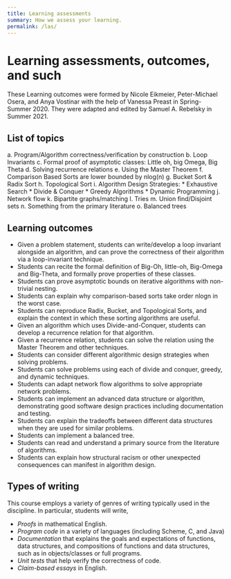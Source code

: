 ```yaml
---
title: Learning assessments
summary: How we assess your learning.
permalink: /las/
---
```


# Learning assessments, outcomes, and such

These Learning outcomes were formed by Nicole Eikmeier, Peter-Michael Osera, and Anya Vostinar with the help of Vanessa Preast in Spring-Summer 2020.  They were adapted and edited by Samuel A. Rebelsky in Summer 2021.

List of topics
--------------

a. Program/Algorithm correctness/verification by construction
b. Loop Invariants
c. Formal proof of asymptotic classes: Little oh, big Omega, Big Theta
d. Solving recurrence relations
e. Using the Master Theorem
f. Comparison Based Sorts are lower bounded by nlog(n)
g. Bucket Sort & Radix Sort
h. Topological Sort
i. Algorithm Design Strategies:
    * Exhaustive Search
    * Divide & Conquer
    * Greedy Algorithms
    * Dynamic Programming
j. Network flow
k. Bipartite graphs/matching
l. Tries
m. Union find/Disjoint sets
n. Something from the primary literature
o. Balanced trees

Learning outcomes
-----------------

* Given a problem statement, students can write/develop a loop invariant alongside an algorithm, and can prove the correctness of their algorithm via a loop-invariant technique. 
* Students can recite the formal definition of Big-Oh, little-oh, Big-Omega and Big-Theta, and formally prove properties of these classes.
* Students can prove asymptotic bounds on iterative algorithms with non-trivial nesting.
* Students can explain why comparison-based sorts take order nlogn in the worst case.
* Students can reproduce Radix, Bucket, and Topological Sorts, and explain the context in which these sorting algorithms are useful.
* Given an algorithm which uses Divide-and-Conquer, students can develop a recurrence relation for that algorithm.
* Given a recurrence relation, students can solve the relation using the Master Theorem and other techniques.
* Students can consider different algorithmic design strategies when solving problems.
* Students can solve problems using each of divide and conquer, greedy, and dynamic techniques.
* Students can adapt network flow algorithms to solve appropriate network problems.
* Students can implement an advanced data structure or algorithm, demonstrating good software design practices including documentation and testing.
* Students can explain the tradeoffs between different data structures when they are used for similar problems.
* Students can implement a balanced tree.
* Students can read and understand a primary source from the literature of algorithms.
* Students can explain how structural racism or other unexpected consequences can manifest in algorithm design.

Types of writing 
-----------------

This course employs a variety of genres of writing typically used in the discipline.  In particular, students will write,

* _Proofs_ in mathematical English.
* _Program code_ in a variety of languages (including Scheme, C, and Java)
* _Documentation_ that explains the goals and expectations of functions, data structures, and compositions of functions and data structures, such as in objects/classes or full programs.
* _Unit tests_ that help verify the correctness of code.
* _Claim-based essays_ in English.

